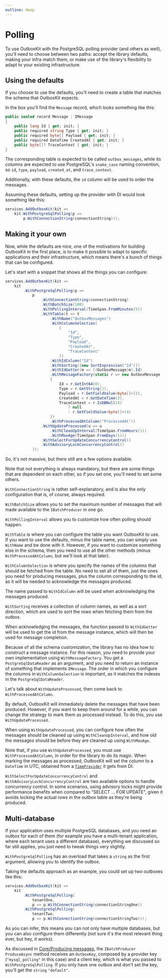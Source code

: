 ```yaml
---
outline: deep
---
```


# Polling

To use OutboxKit with the PostgreSQL polling provider (and others as well), you'll need to choose between two paths: accept the library defaults, making your infra match them, or make use of the library's flexibility to adapt to your existing infrastructure.

## Using the defaults

If you choose to use the defaults, you'll need to create a table that matches the schema that OutboxKit expects.

In the box you'll find the `Message` record, which looks something like this:

```csharp
public sealed record Message : IMessage
{
    public long Id { get; init; }
    public required string Type { get; init; }
    public required byte[] Payload { get; init; }
    public required DateTime CreatedAt { get; init; }
    public byte[]? TraceContext { get; init; }
}
```

The corresponding table is expected to be called `outbox_messages`, while its columns are expected to use PostgreSQL's `snake_case` naming convention, so `id`, `type`, `payload`, `created_at`, and `trace_context`.

Additionally, with these defaults, the `id` column will be used to order the messages.

Assuming these defaults, setting up the provider with DI would look something like this:

```csharp
services.AddOutboxKit(kit =>
    kit.WithPostgreSqlPolling(p => 
        p.WithConnectionString(connectionString)));
```

## Making it your own

Now, while the defaults are nice, one of the motivations for building OutboxKit in the first place, is to make it possible to adapt to specific applications and their infrastructure, which means there's a bunch of things that can be configured.

Let's start with a snippet that shows all the things you can configure:

```csharp
services.AddOutboxKit(kit =>
    kit
        .WithPostgreSqlPolling(p =>
            p
                .WithConnectionString(connectionString)
                .WithBatchSize(100)
                .WithPollingInterval(TimeSpan.FromMinutes(5))
                .WithTable(t => t
                    .WithName("OutboxMessages")
                    .WithColumnSelection(
                        [
                            "Id",
                            "Type",
                            "Payload",
                            "CreatedAt",
                            "TraceContext"
                        ])
                    .WithIdColumn("Id")
                    .WithSorting([new SortExpression("Id")])
                    .WithIdGetter(m => ((OutboxMessage)m).Id)
                    .WithMessageFactory(static r => new OutboxMessage
                    {
                        Id = r.GetInt64(0),
                        Type = r.GetString(1),
                        Payload = r.GetFieldValue<byte[]>(2),
                        CreatedAt = r.GetDateTime(3),
                        TraceContext = r.IsDBNull(4)
                            ? null 
                            : r.GetFieldValue<byte[]>(4)
                    })
                    .WithProcessedAtColumn("ProcessedAt"))
                .WithUpdateProcessed(u => u
                    .WithCleanUpInterval(TimeSpan.FromHours(1))
                    .WithMaxAge(TimeSpan.FromDays(1)))
                .WithSelectForUpdateConcurrencyControl()
                .WithAdvisoryLockConcurrencyControl()
            ));
```

So, it's not massive, but there still are a few options available.

Note that not everything is always mandatory, but there are some things that are dependent on each other, so if you set one, you'll need to set some others.

`WithConnectionString` is rather self-explanatory, and is also the only configuration that is, of course, always required.

`WithBatchSize` allows you to set the maximum number of messages that will made available to the `IBatchProducer` in one go.

 `WithPollingInterval` allows you to customize how often polling should happen.

`WithTable` is where you can configure the table you want OutboxKit to use. If you want to use the defaults, minus the table name, you can simply use `WithName` and be done with it. However, if you want to customize something else in the schema, then you need to use all the other methods (minus `WithProcessedAtColumn`, but we'll look at that later).

`WithColumnSelection` is where you specify the names of the columns that should be fetched from the table. No need to set all of them, just the ones you need for producing messages, plus the column corresponding to the id, as it will be needed to acknowledge the messages produced.

The name passed to `WithIdColumn` will be used when acknowledging the messages produced.

`WithSorting` receives a collection of column names, as well as a sort direction, which are used to sort the rows when fetching them from the outbox.

When acknowledging the messages, the function passed to `WithIdGetter` will be used to get the id from the message instance, which will then be used for message completion.

Because of all the schema customization, the library has no idea how to construct a message instance. For this reason, you need to provide your own implementation using `WithMessageFactory`. You get a `PostgreSqlDataReader` as an argument, and you need to return an instance of something that implements `IMessage`. The order in which you configure the columns in `WithColumnSelection` is important, as it matches the indexes in the `PostgreSqlDataReader`.

Let's talk about `WithUpdateProcessed`, then come back to `WithProcessedAtColumn`.

By default, OutboxKit will immediately delete the messages that have been produced. However, if you want to keep them around for a while, you can change the strategy to mark them as processed instead. To do this, you use `WithUpdateProcessed`.

When using `WithUpdateProcessed`, you can configure how often the messages should be cleaned up using `WithCleanUpInterval`, and how old the messages should be before they are cleaned up using `WithMaxAge`.

Note that, if you use `WithUpdateProcessed`, you must use `WithProcessedAtColumn`, in order for the library to do its magic. When marking the messages as processed, OutboxKit will set the column to a `DateTime` in UTC, obtained from a [`TimeProvider`](https://learn.microsoft.com/en-us/dotnet/api/system.timeprovider) it gets from DI.

`WithSelectForUpdateConcurrencyControl` and `WithAdvisoryLockConcurrencyControl` are two available options to handle concurrency control. In some scenarios, using advisory locks might provide performance benefits when compared to "SELECT ... FOR UPDATE", given it avoids locking the actual rows in the outbox table as they're being produced.

## Multi-database

If your application uses multiple PostgreSQL databases, and you need an outbox for each of them (for example you have a multi-tenant application, where each tenant uses a different database), everything we discussed so far still applies, you just need to tweak things very slightly.

`WithPostgreSqlPolling` has an overload that takes a `string` as the first argument, allowing you to identify the outbox.

Taking the defaults approach as an example, you could set up two outboxes like this:

```csharp
services.AddOutboxKit(kit =>
    kit
        .WithPostgreSqlPolling(
            tenantOne,
            p => p.WithConnectionString(connectionStringOne))
        .WithPostgreSqlPolling(
            tenantTwo,
            p => p.WithConnectionString(connectionStringTwo)));
```

As you can infer, this means you can not only have multiple databases, but you can also configure them differently (not sure it's the most relevant thing ever, but hey, it works).

As discussed in [Core/Producing messages](/core/producing-messages), the `IBatchProducer` `ProduceAsync` method receives an `OutboxKey`, composed by a provider key (`"mysql_polling"` in this case) and a client key, which is what you passed to `WithPostgreSqlPolling`. If you only have one outbox and don't set the key, you'll get the `string` `"default"`.
